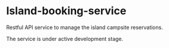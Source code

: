 # Island-booking-service
Restful API service to manage the island campsite reservations.

The service is under active development stage.
